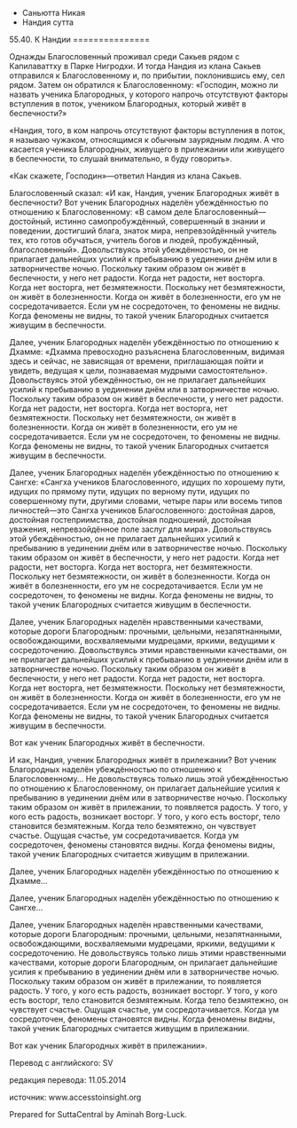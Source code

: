 









* Саньютта Никая
* Нандия сутта


55\.40\. К Нандии
\=\=\=\=\=\=\=\=\=\=\=\=\=\=\=



Однажды Благословенный проживал среди Сакьев рядом с Капилаваттху в Парке Нигродхи\. И тогда Нандия из клана Сакьев отправился к Благословенному и, по прибытии, поклонившись ему, сел рядом\. Затем он обратился к Благословенному: «Господин, можно ли назвать ученика Благородных, у которого напрочь отсутствуют факторы вступления в поток, учеником Благородных, который живёт в беспечности?»


«Нандия, того, в ком напрочь отсутствуют факторы вступления в поток, я называю чужаком, относящимся к обычным заурядным людям\. А что касается ученика Благородных, живущего в прилежании или живущего в беспечности, то слушай внимательно, я буду говорить»\.


«Как скажете, Господин»—ответил Нандия из клана Сакьев\.


Благословенный сказал: «И как, Нандия, ученик Благородных живёт в беспечности? Вот ученик Благородных наделён убеждённостью по отношению к Благословенному: «В самом деле Благословенный—достойный, истинно самопробуждённый, совершенный в знании и поведении, достигший блага, знаток мира, непревзойдённый учитель тех, кто готов обучаться, учитель богов и людей, пробуждённый, благословенный»\. Довольствуясь этой убеждённостью, он не прилагает дальнейших усилий к пребыванию в уединении днём или в затворничестве ночью\. Поскольку таким образом он живёт в беспечности, у него нет радости\. Когда нет радости, нет восторга\. Когда нет восторга, нет безмятежности\. Поскольку нет безмятежности, он живёт в болезненности\. Когда он живёт в болезненности, его ум не сосредотачивается\. Если ум не сосредоточен, то феномены не видны\. Когда феномены не видны, то такой ученик Благородных считается живущим в беспечности\.


Далее, ученик Благородных наделён убеждённостью по отношению к Дхамме: «Дхамма превосходно разъяснена Благословенным, видимая здесь и сейчас, не зависящая от времени, приглашающая пойти и увидеть, ведущая к цели, познаваемая мудрыми самостоятельно»\. Довольствуясь этой убеждённостью, он не прилагает дальнейших усилий к пребыванию в уединении днём или в затворничестве ночью\. Поскольку таким образом он живёт в беспечности, у него нет радости\. Когда нет радости, нет восторга\. Когда нет восторга, нет безмятежности\. Поскольку нет безмятежности, он живёт в болезненности\. Когда он живёт в болезненности, его ум не сосредотачивается\. Если ум не сосредоточен, то феномены не видны\. Когда феномены не видны, то такой ученик Благородных считается живущим в беспечности\.


Далее, ученик Благородных наделён убеждённостью по отношению к Сангхе: «Сангха учеников Благословенного, идущих по хорошему пути, идущих по прямому пути, идущих по верному пути, идущих по совершенному пути, другими словами, четыре пары или восемь типов личностей—это Сангха учеников Благословенного: достойная даров, достойная гостеприимства, достойная подношений, достойная уважения, непревзойдённое поле заслуг для мира»\. Довольствуясь этой убеждённостью, он не прилагает дальнейших усилий к пребыванию в уединении днём или в затворничестве ночью\. Поскольку таким образом он живёт в беспечности, у него нет радости\. Когда нет радости, нет восторга\. Когда нет восторга, нет безмятежности\. Поскольку нет безмятежности, он живёт в болезненности\. Когда он живёт в болезненности, его ум не сосредотачивается\. Если ум не сосредоточен, то феномены не видны\. Когда феномены не видны, то такой ученик Благородных считается живущим в беспечности\.


Далее, ученик Благородных наделён нравственными качествами, которые дороги Благородным: прочными, цельными, незапятнанными, освобождающими, восхваляемыми мудрецами, яркими, ведущими к сосредоточению\. Довольствуясь этими нравственными качествами, он не прилагает дальнейших усилий к пребыванию в уединении днём или в затворничестве ночью\. Поскольку таким образом он живёт в беспечности, у него нет радости\. Когда нет радости, нет восторга\. Когда нет восторга, нет безмятежности\. Поскольку нет безмятежности, он живёт в болезненности\. Когда он живёт в болезненности, его ум не сосредотачивается\. Если ум не сосредоточен, то феномены не видны\. Когда феномены не видны, то такой ученик Благородных считается живущим в беспечности\.


Вот как ученик Благородных живёт в беспечности\.


И как, Нандия, ученик Благородных живёт в прилежании? Вот ученик Благородных наделён убеждённостью по отношению к Благословенному… Не довольствуясь только лишь этой убеждённостью по отношению к Благословенному, он прилагает дальнейшие усилия к пребыванию в уединении днём или в затворничестве ночью\. Поскольку таким образом он живёт в прилежании, то появляется радость\. У того, у кого есть радость, возникает восторг\. У того, у кого есть восторг, тело становится безмятежным\. Когда тело безмятежно, он чувствует счастье\. Ощущая счастье, ум сосредотачивается\. Когда ум сосредоточен, феномены становятся видны\. Когда феномены видны, такой ученик Благородных считается живущим в прилежании\.


Далее, ученик Благородных наделён убеждённостью по отношению к Дхамме…


Далее, ученик Благородных наделён убеждённостью по отношению к Сангхе…


Далее, ученик Благородных наделён нравственными качествами, которые дороги Благородным: прочными, цельными, незапятнанными, освобождающими, восхваляемыми мудрецами, яркими, ведущими к сосредоточению\. Не довольствуясь только лишь этими нравственными качествами, которые дороги Благородным, он прилагает дальнейшие усилия к пребыванию в уединении днём или в затворничестве ночью\. Поскольку таким образом он живёт в прилежании, то появляется радость\. У того, у кого есть радость, возникает восторг\. У того, у кого есть восторг, тело становится безмятежным\. Когда тело безмятежно, он чувствует счастье\. Ощущая счастье, ум сосредотачивается\. Когда ум сосредоточен, феномены становятся видны\. Когда феномены видны, такой ученик Благородных считается живущим в прилежании\.


Вот как ученик Благородных живёт в прилежании»\.



Перевод с английского: SV


редакция перевода: 11\.05\.2014


источник: www\.accesstoinsight\.org


Prepared for SuttaCentral by Aminah Borg\-Luck\.






